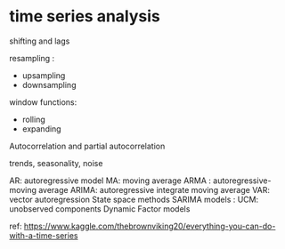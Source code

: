 # time series analysis

shifting and lags

resampling : 
- upsampling 
- downsampling

window functions:
- rolling 
- expanding 

Autocorrelation and partial autocorrelation

trends, seasonality, noise

AR: autoregressive model
MA: moving average
ARMA : autoregressive-moving average 
ARIMA: autoregressive integrate moving average 
VAR: vector autoregression 
State space methods
SARIMA models : 
UCM: unobserved components
Dynamic Factor models 


ref: 
https://www.kaggle.com/thebrownviking20/everything-you-can-do-with-a-time-series
